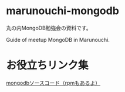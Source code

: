 marunouchi-mongodb
==================

丸の内MongoDB勉強会の資料です。

Guide of meetup MongoDB in Marunouchi.

# お役立ちリンク集
[mongodbソースコード（rpmもあるよ）](https://github.com/mongodb/mongo)  
[]()
